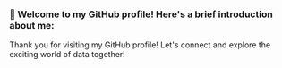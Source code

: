 ### 👋 Welcome to my GitHub profile! Here's a brief introduction about me:

<!--
**anand8071/anand8071** is a ✨ _special_ ✨ repository because its `README.md` (this file) appears on your GitHub profile.

Here are some ideas to get you started:

- ✨ I'm Anand Kumar, a passionate Data Scientist with expertise in Machine Learning and Artificial Intelligence.
- 🌱 I'm currently mastering Data Science and Data Analytics at ExcelR in Bangalore, India.
- 👯  With a focus on expanding my skills in these areas, I'm dedicated to learning and applying the latest techniques and tools in the           field.
- 💻 My skills include proficiency in Python, Tableau, R, MySQL, Azure, Apache Spark, Hadoop, SAS, AI, and Deep Learning.
- 🔍 On my GitHub, you'll find a collection of projects showcasing my expertise in data analysis, predictive modeling, and visualization.
- 🤝 I'm actively seeking job opportunities in the field of Data Science and Data Analytics where I can contribute my skills and knowledge.
- ❓ If you have any questions or would like to discuss potential collaborations or job openings, feel free to reach out to me:                anandkumar8071@gmail.com
- 📚 I'm always eager to connect with like-minded individuals and expand my knowledge in this ever-evolving field.
- 📚 Continuous learning is my motto, and I'm always eager to connect with like-minded individuals and stay up-to-date with the latest        advancements in the industry.
-->Thank you for visiting my GitHub profile! Let's connect and explore the exciting world of data together!  
